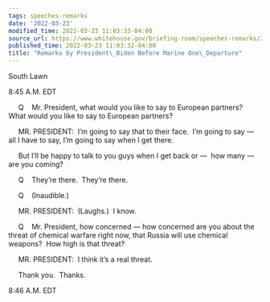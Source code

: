 ```yaml
---
tags: speeches-remarks
date: '2022-03-23'
modified_time: 2022-03-23 11:03:33-04:00
source_url: https://www.whitehouse.gov/briefing-room/speeches-remarks/2022/03/23/remarks-by-president-biden-before-marine-one-departure-16/
published_time: 2022-03-23 11:03:32-04:00
title: "Remarks by President\_Biden Before Marine One\_Departure"
---
```

 
South Lawn

8:45 A.M. EDT

     Q    Mr. President, what would you like to say to European
partners?  What would you like to say to European partners?

     MR. PRESIDENT:  I’m going to say that to their face.  I’m going to
say — all I have to say, I’m going to say when I get there. 

     But I’ll be happy to talk to you guys when I get back or —  how
many — are you coming?

     Q    They’re there.  They’re there.

     Q    (Inaudible.)

     MR. PRESIDENT:  (Laughs.)  I know.

     Q    Mr. President, how concerned — how concerned are you about the
threat of chemical warfare right now, that Russia will use chemical
weapons?  How high is that threat?

     MR. PRESIDENT:  I think it’s a real threat.

     Thank you.  Thanks.

8:46 A.M. EDT
